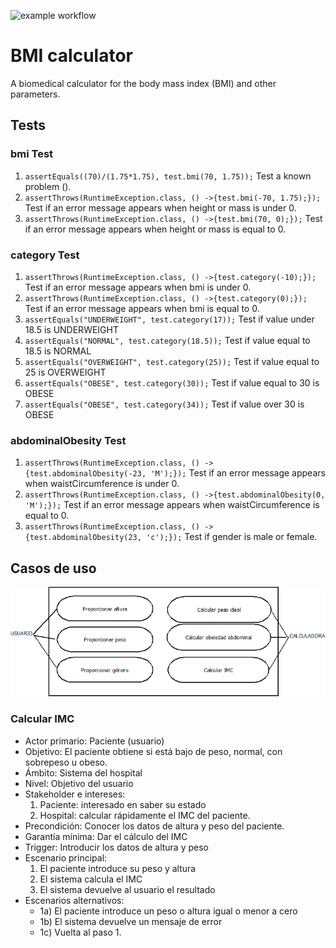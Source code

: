 ![example workflow](https://github.com/jmhorcas/bmicalc/actions/workflows/maven.yml/badge.svg)

# BMI calculator
A biomedical calculator for the body mass index (BMI) and other parameters.

## Tests
### bmi Test
1. `assertEquals((70)/(1.75*1.75), test.bmi(70, 1.75));` Test a known problem ().
2. `assertThrows(RuntimeException.class, () ->{test.bmi(-70, 1.75);});` Test if an error message appears when height or mass is under 0.
3. `assertThrows(RuntimeException.class, () ->{test.bmi(70, 0);});` Test if an error message appears when height or mass is equal to 0.

### category Test
1. `assertThrows(RuntimeException.class, () ->{test.category(-10);});` Test if an error message appears when bmi is under 0.
2. `assertThrows(RuntimeException.class, () ->{test.category(0);});` Test if an error message appears when bmi is equal to 0.
3. `assertEquals("UNDERWEIGHT", test.category(17));` Test if value under 18.5 is UNDERWEIGHT
4. `assertEquals("NORMAL", test.category(18.5));` Test if value equal to 18.5 is NORMAL
5. `assertEquals("OVERWEIGHT", test.category(25));` Test if value equal to 25 is OVERWEIGHT
6. `assertEquals("OBESE", test.category(30));` Test if value equal to 30 is OBESE
7. `assertEquals("OBESE", test.category(34));` Test if value over 30 is OBESE

### abdominalObesity Test
1. `assertThrows(RuntimeException.class, () ->{test.abdominalObesity(-23, 'M');});` Test if an error message appears when waistCircumference is under 0.
2. `assertThrows(RuntimeException.class, () ->{test.abdominalObesity(0, 'M');});` Test if an error message appears when waistCircumference is equal to 0.
3. `assertThrows(RuntimeException.class, () ->{test.abdominalObesity(23, 'c');});` Test if gender is male or female.

## Casos de uso
![Diagrama casos de uso](doc/Diagrama1.png)

### Calcular IMC
- Actor primario: Paciente (usuario)
- Objetivo: El paciente obtiene si está bajo de peso, normal, con sobrepeso u obeso.
- Ámbito: Sistema del hospital
- Nivel: Objetivo del usuario
- Stakeholder e intereses: 
    1. Paciente: interesado en saber su estado
    2. Hospital: calcular rápidamente el IMC del paciente.
-  Precondición: Conocer los datos de altura y peso del paciente.
- Garantía mínima: Dar el cálculo del IMC
- Trigger: Introducir los datos de altura y peso
- Escenario principal: 
    1. El paciente introduce su peso y altura
    2. El sistema calcula el IMC 
    3. El sistema devuelve al usuario el resultado 
- Escenarios alternativos:
    - 1a) El paciente introduce un peso o altura igual o menor a cero
    - 1b) El sistema devuelve un mensaje de error
    - 1c) Vuelta al paso 1.

